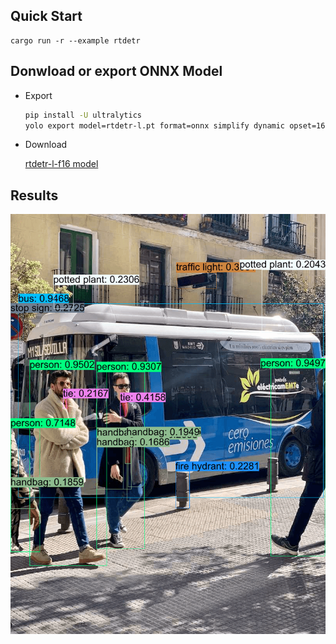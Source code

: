 ## Quick Start

```shell
cargo run -r --example rtdetr
```

## Donwload or export ONNX Model

- Export

  ```bash
  pip install -U ultralytics
  yolo export model=rtdetr-l.pt format=onnx simplify dynamic opset=16
  ```
- Download

  [rtdetr-l-f16 model](https://github.com/jamjamjon/assets/releases/download/v0.0.1/rtdetr-l-f16.onnx)

## Results

![](./demo.png)
